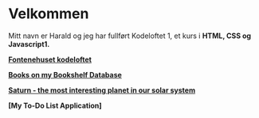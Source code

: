 # Velkommen <br>  

Mitt navn er Harald og jeg har fullført Kodeloftet 1, et kurs i <strong>HTML, CSS og Javascript1<strong>. 

[Fontenehuset kodeloftet](https://www.fontenehusetbergen.no/kodeloftet)

[Books on my Bookshelf Database](https://mybookshelf-silk.vercel.app/)

[Saturn - the most interesting planet in our solar system](https://saturnkodeloft1.vercel.app/)

[My To-Do List Application]


